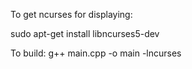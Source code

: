 To get ncurses for displaying:

sudo apt-get install libncurses5-dev

To build:
g++ main.cpp -o main -lncurses
